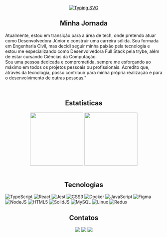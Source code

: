 <div align="center">
  
<a href="https://git.io/typing-svg"><img src="https://readme-typing-svg.demolab.com?font=Fira+Code&weight=700&size=30&pause=1000&color=A300FF&width=650&lines=Ol%C3%A1%2C+Me+chamo+Andressa+Ribeiro+;Seja+bem-vindo(a)++ao+meu+Reposit%C3%B3rio" alt="Typing SVG" /></a>
  
</div>

<div align="center">
  
##  Minha Jornada
  
</div>
  
Atualmente, estou em transição para a área de tech, onde pretendo atuar como Desenvolvedora Júnior e construir uma carreira sólida. Sou formada em Engenharia Civil, mas decidi seguir minha paixão pela tecnologia e estou me especializando como Desenvolvedora Full Stack pela trybe, além de estar cursando Ciências da Computação. <br>
Sou uma pessoa dedicada e comprometida, sempre me esforçando ao máximo em todos os projetos pessoais ou profissionais. Acredito que, através da tecnologia, posso contribuir para minha própria realização e para o desenvolvimento de outras pessoas."

<br>
<div align="center">
  
  ## Estatísticas 
  
  <img height="170em" src="https://github-readme-stats.vercel.app/api?username=andressaribeiroo&count_private=true&show_icons=true&theme=midnight-purple" />
  <img height="170em" src="https://github-readme-stats.vercel.app/api/top-langs/?username=andressaribeiroo&layout=compact&theme=midnight-purple" />
</div>
<br>
 
<div align="center"> 
 
 ## Tecnologias 
  
</div>
  
![TypeScript](https://img.shields.io/badge/typescript-%23007ACC.svg?style=for-the-badge&logo=typescript&logoColor=white)
![React](https://img.shields.io/badge/react-%2320232a.svg?style=for-the-badge&logo=react&logoColor=%2361DAFB)
![Jest](https://img.shields.io/badge/-jest-%23C21325?style=for-the-badge&logo=jest&logoColor=white)
![CSS3](https://img.shields.io/badge/css3-%231572B6.svg?style=for-the-badge&logo=css3&logoColor=white)
![Docker](https://img.shields.io/badge/docker-%230db7ed.svg?style=for-the-badge&logo=docker&logoColor=white)
![JavaScript](https://img.shields.io/badge/javascript-%23323330.svg?style=for-the-badge&logo=javascript&logoColor=%23F7DF1E)
![Figma](https://img.shields.io/badge/figma-%23F24E1E.svg?style=for-the-badge&logo=figma&logoColor=white)
![NodeJS](https://img.shields.io/badge/node.js-6DA55F?style=for-the-badge&logo=node.js&logoColor=white)
![HTML5](https://img.shields.io/badge/html5-%23E34F26.svg?style=for-the-badge&logo=html5&logoColor=white)
![SolidJS](https://img.shields.io/badge/SolidJS-2c4f7c?style=for-the-badge&logo=solid&logoColor=c8c9cb)
![MySQL](https://img.shields.io/badge/mysql-%2300f.svg?style=for-the-badge&logo=mysql&logoColor=white)
![Linux](https://img.shields.io/badge/Linux-FCC624?style=for-the-badge&logo=linux&logoColor=black)
![Redux](https://img.shields.io/badge/redux-%23593d88.svg?style=for-the-badge&logo=redux&logoColor=white)



  
<div align="center"> 
  
  ## Contatos
  
  <a href = "mailto:andressaclecia.ribeiro@gmail.com"><img src="https://img.shields.io/badge/-Gmail-%23333?style=for-the-badge&logo=gmail&logoColor=white" target="_blank"></a>
  <a href="https://www.linkedin.com//in/andressaribeiroo" target="_blank"><img src="https://img.shields.io/badge/-LinkedIn-%230077B5?style=for-the-badge&logo=linkedin&logoColor=white" target="_blank"></a> 
  <a href="https://wa.me/+5581986186087" target="_blank"><img src="https://img.shields.io/badge/WhatsApp-25D366?style=for-the-badge&logo=whatsapp&logoColor=white" target="_blank"></a> 
 
</div>
